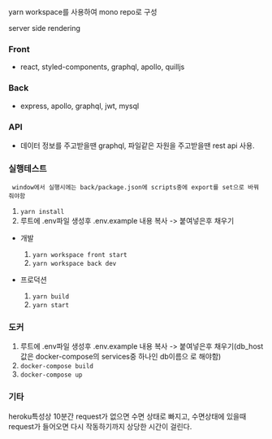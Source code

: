 yarn workspace를 사용하여 mono repo로 구성

server side rendering

### Front

- react, styled-components, graphql, apollo, quilljs

### Back

- express, apollo, graphql, jwt, mysql

### API

- 데이터 정보를 주고받을땐 graphql, 파일같은 자원을 주고받을땐 rest api 사용.

### 실행테스트

     window에서 실행시에는 back/package.json에 scripts중에 export를 set으로 바꿔줘야함

1. `yarn install`
2. 루트에 .env파일 생성후 .env.example 내용 복사 -> 붙여넣은후 채우기

- 개발

  1.  `yarn workspace front start`
  2.  `yarn workspace back dev`

- 프로덕션
  1.  `yarn build`
  2.  `yarn start`

### 도커

1. 루트에 .env파일 생성후 .env.example 내용 복사 -> 붙여넣은후 채우기(db_host값은 docker-compose의 services중 하나인 db이름으 로 해야함)
2. `docker-compose build`
3. `docker-compose up`


### 기타

heroku특성상 10분간 request가 없으면 수면 상태로 빠지고, 수면상태에 있을때 request가 들어오면 다시 작동하기까지 상당한 시간이 걸린다.
